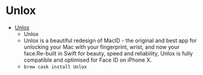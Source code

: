 # Unlox
- [Unlox](https://unlox.it/get)
  -  Unlox
  - Unlox is a beautiful redesign of MacID - the original and best app for unlocking your Mac with your fingerprint, wrist, and now your face.Re-built in Swift for beauty, speed and reliability, Unlox is fully compatible and optimised for Face ID on iPhone X.
  - `brew cask install Unlox`
